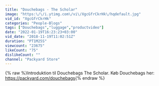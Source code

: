 ```yaml
---
title: "Douchebags - The Scholar"
image: "https:\/\/i.ytimg.com\/vi\/XgcGfrCkrHk\/hqdefault.jpg"
vid_id: "XgcGfrCkrHk"
categories: "People-Blogs"
tags: ["Douchebags","luggage","productvideo"]
date: "2022-01-19T16:23:23+03:00"
vid_date: "2018-11-19T11:02:51Z"
duration: "PT1M25S"
viewcount: "23675"
likeCount: "75"
dislikeCount: ""
channel: "Packyard Store"
---
```

{% raw %}Introduktion til Douchebags The Scholar. Køb Douchebags her: <a rel="nofollow" target="blank" href="https://packyard.com/douchebags">https://packyard.com/douchebags</a>{% endraw %}

